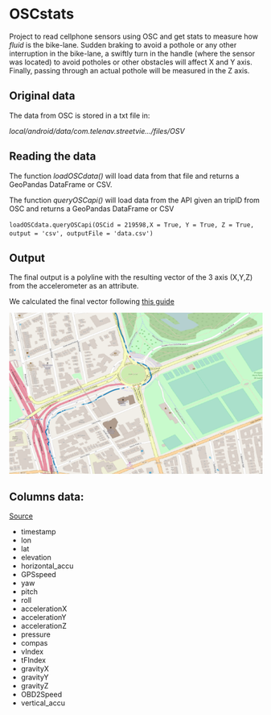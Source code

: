 # OSCstats
Project to read cellphone sensors using OSC and get stats to measure how *fluid* is the bike-lane. Sudden braking to avoid a pothole or any other interruption in the bike-lane, a swiftly turn in the handle (where the sensor was located) to avoid potholes or other obstacles will affect X and Y axis. Finally, passing through an actual pothole will be measured in the Z axis.

## Original data
The data from OSC is stored in a txt file in:

*local/android/data/com.telenav.streetvie.../files/OSV*

## Reading the data

The function *loadOSCdata()* will load data from that file and returns a GeoPandas DataFrame or CSV. 

The function *queryOSCapi()* will load data from the API given an tripID from OSC and returns a GeoPandas DataFrame or CSV

`loadOSCdata.queryOSCapi(OSCid = 219598,X = True, Y = True, Z = True, output = 'csv', outputFile = 'data.csv')`

## Output

The final output is a polyline with the resulting vector of the 3 axis (X,Y,Z) from the accelerometer as an attribute.

We calculated the final vector following [this guide](http://www.starlino.com/imu_guide.html)

![Final output in QGIS](img/firstTest.png)

## Columns data:
[Source](https://github.com/openstreetcam/openstreetview.org/issues/109)
* timestamp
* lon
* lat
* elevation 
* horizontal_accu
* GPSspeed
* yaw
* pitch
* roll
* accelerationX
* accelerationY
* accelerationZ
* pressure
* compas
* vIndex
* tFIndex
* gravityX
* gravityY
* gravityZ
* OBD2Speed
* vertical_accu


